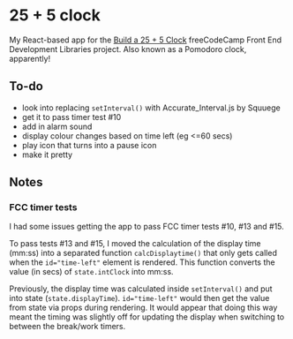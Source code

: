 # 25 + 5 clock

My React-based app for the [Build a 25 + 5 Clock](https://www.freecodecamp.org/learn/front-end-libraries/front-end-libraries-projects/build-a-25--5-clock) freeCodeCamp Front End Development Libraries project. Also known as a Pomodoro clock, apparently!

## To-do

- look into replacing `setInterval()` with Accurate_Interval.js by Squuege
- get it to pass timer test #10
- add in alarm sound
- display colour changes based on time left (eg <=60 secs)
- play icon that turns into a pause icon
- make it pretty

## Notes

### FCC timer tests

I had some issues getting the app to pass FCC timer tests #10, #13 and #15.

To pass tests #13 and #15, I moved the calculation of the display time (mm:ss) into a separated function `calcDisplaytime()` that only gets called when the `id="time-left"` element is rendered. This function converts the value (in secs) of `state.intClock` into mm:ss.

Previously, the display time was calculated inside `setInterval()` and put into state (`state.displayTime`). `id="time-left"` would then get the value from state via props during rendering. It would appear that doing this way meant the timing was slightly off for updating the display when switching to between the break/work timers.
